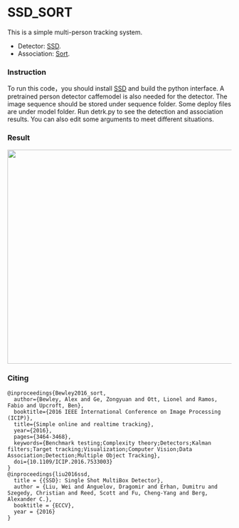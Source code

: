 # SSD_SORT
This is a simple multi-person tracking system.<br>
* Detector:  [SSD](https://github.com/weiliu89/caffe/tree/ssd).<br>
* Association:  [Sort](https://github.com/abewley/sort).<br>

### Instruction

To run this code，you should install [SSD](https://github.com/weiliu89/caffe/tree/ssd) and build the python interface. A pretrained person detector caffemodel is also needed for the detector. The image sequence should be stored under sequence folder. Some deploy files are under model folder. Run detrk.py to see the detection and association results. You can also edit some arguments to meet different situations.

### Result
<div align=center><img width="640" height="480" src="https://raw.githubusercontent.com/SpyderXu/ssd_sort/master/example.png"/></div>


### Citing


    @inproceedings{Bewley2016_sort,
      author={Bewley, Alex and Ge, Zongyuan and Ott, Lionel and Ramos, Fabio and Upcroft, Ben},
      booktitle={2016 IEEE International Conference on Image Processing (ICIP)},
      title={Simple online and realtime tracking},
      year={2016},
      pages={3464-3468},
      keywords={Benchmark testing;Complexity theory;Detectors;Kalman filters;Target tracking;Visualization;Computer Vision;Data Association;Detection;Multiple Object Tracking},
      doi={10.1109/ICIP.2016.7533003}
    }
    @inproceedings{liu2016ssd,
      title = {{SSD}: Single Shot MultiBox Detector},
      author = {Liu, Wei and Anguelov, Dragomir and Erhan, Dumitru and Szegedy, Christian and Reed, Scott and Fu, Cheng-Yang and Berg, Alexander C.},
      booktitle = {ECCV},
      year = {2016}
    }
